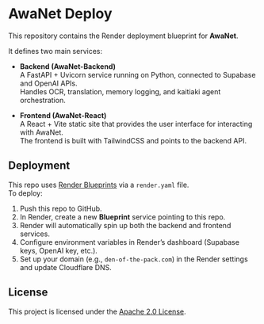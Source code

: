 # AwaNet Deploy

This repository contains the Render deployment blueprint for **AwaNet**.

It defines two main services:
- **Backend (AwaNet-Backend)**  
  A FastAPI + Uvicorn service running on Python, connected to Supabase and OpenAI APIs.  
  Handles OCR, translation, memory logging, and kaitiaki agent orchestration.

- **Frontend (AwaNet-React)**  
  A React + Vite static site that provides the user interface for interacting with AwaNet.  
  The frontend is built with TailwindCSS and points to the backend API.

## Deployment

This repo uses [Render Blueprints](https://render.com/docs/blueprint-spec) via a `render.yaml` file.  
To deploy:

1. Push this repo to GitHub.  
2. In Render, create a new **Blueprint** service pointing to this repo.  
3. Render will automatically spin up both the backend and frontend services.  
4. Configure environment variables in Render’s dashboard (Supabase keys, OpenAI key, etc.).  
5. Set up your domain (e.g., `den-of-the-pack.com`) in the Render settings and update Cloudflare DNS.

## License
This project is licensed under the [Apache 2.0 License](LICENSE).
